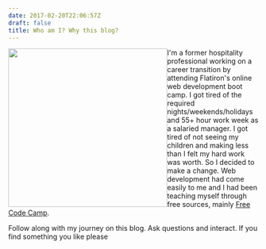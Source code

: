 ```yaml
---
date: 2017-02-20T22:06:57Z
draft: false
title: Who am I? Why this blog?
---
```


<img style="float: left;" src="https://res.cloudinary.com/sethalexander/v1487650912/mfrywmsjpeoa8gaf2bkc" width="320" height="320"/> I'm a former hospitality professional working on a career transition by attending Flatiron's online web development boot camp. I got tired of the required nights/weekends/holidays and 55+ hour work week as a salaried manager. I got tired of not seeing my children and making less than I felt my hard work was worth. So I decided to make a change. Web development had come easily to me and I had been teaching myself through free sources, mainly [Free Code Camp](https://freecodecamp.com).

Follow along with my journey on this blog. Ask questions and interact. If you find something you like please
